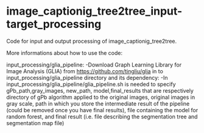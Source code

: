# image_captionig_tree2tree_input-target_processing
Code for input and output processing of  image_captionig_tree2tree.

More informations about how to use the code:

input_processing/glia_pipeline: 
        -Download Graph Learning Library for Image Analysis (GLIA) from https://github.com/tingliu/glia in to input_processing/glia_pipeline directory and its dependency:
	-In input_processing/glia_pipeline/glia_pipeline.sh is needed to specify gPb_path,gray_images, new_path, model,final_results that are respectively directory of gPb algorithm applied to the original images, original images in gray scale, path in which you store the intermediate result of the pipeline (could be removed once you have final results), file containing the model for random forest, and final result (i.e. file describing the segmentation tree and segmentation map file)
	
